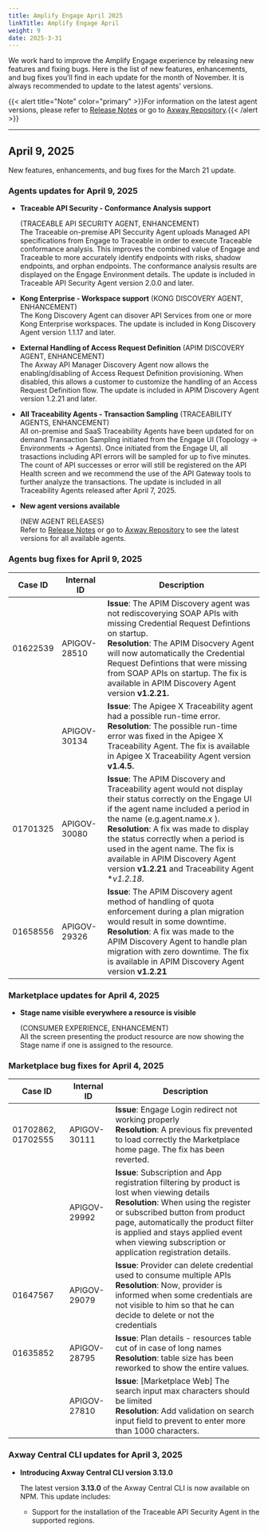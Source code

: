 ```yaml
---
title: Amplify Engage April 2025
linkTitle: Amplify Engage April
weight: 9
date: 2025-3-31
---
```

We work hard to improve the Amplify Engage experience by releasing new features and fixing bugs. Here is the list of new features, enhancements, and bug fixes you’ll find in each update for the month of November. It is always recommended to update to the latest agents' versions.

{{< alert title="Note" color="primary" >}}For information on the latest agent versions, please refer to [Release Notes](/docs/amplify_relnotes) or go to [Axway Repository](https://repository.axway.com/catalog?q=agents).{{< /alert >}}

---

## April 9, 2025

New features, enhancements, and bug fixes for the March 21 update.

### Agents updates for April 9, 2025

* **Traceable API Security - Conformance Analysis support**
  
  (TRACEABLE API SECURITY AGENT, ENHANCEMENT)</br>
  The Traceable on-premise API Seccurity Agent uploads Managed API specifications from Engage to Traceable in order to execute Traceable conformance analysis. This improves the combined value of Engage and Traceable to more accurately identify endpoints with risks, shadow endpoints, and orphan endpoints.  The conformance analysis results are displayed on the Engage Environment details. The update is included in Traceable API Security Agent version 2.0.0 and later. 

* **Kong Enterprise - Workspace support**
  (KONG DISCOVERY AGENT, ENHANCEMENT)</br>
  The Kong Discovery Agent can disover API Services from one or more Kong Enterprise workspaces. The update is included in Kong Discovery Agent version 1.1.17 and later.

* **External Handling of Access Request Definition**
  (APIM DISCOVERY AGENT, ENHANCEMENT)</br>
  The Axway API Manager Discovery Agent now allows the enabling/disabling of Access Request Definition provisioning.  When disabled, this allows a customer to customize the handling of an Access Request Definition flow. The update is included in APIM Discovery Agent version 1.2.21 and later.

* **All Traceability Agents - Transaction Sampling**
  (TRACEABILITY AGENTS, ENHANCEMENT)</br>
  All on-premise and SaaS Traceability Agents have been updated for on demand Transaction Sampling initiated from the Engage UI (Topology -> Environments -> Agents). Once initiated from the Engage UI, all trasactions including API errors will be sampled for up to five minutes. The count of API successes or error will still be registered on the API Health screen and we recommend the use of the API Gateway tools to further analyze the transactions. The update is included in all Traceability Agents released after April 7, 2025.

* **New agent versions available**

  (NEW AGENT RELEASES)</br>
  Refer to [Release Notes](/docs/amplify_relnotes) or go to [Axway Repository](https://repository.axway.com/catalog?q=agents) to see the latest versions for all available agents.

### Agents bug fixes for April 9, 2025

| Case ID | Internal ID | Description |
|-------------|--------------|---------------------------------------------------|
| 01622539 | APIGOV-28510 | **Issue**: The APIM Discovery agent was not rediscoverying SOAP APIs with missing Credential Request Defintions on startup. <br/>**Resolution**: The APIM Disocvery Agent will now automatically the Credential Request Defintions that were missing from SOAP APIs on startup. The fix is available in APIM Discovery Agent version **v1.2.21.**|
| | APIGOV-30134 | **Issue**: The Apigee X Traceability agent had a possible run-time error. <br/>**Resolution**: The possible run-time error was fixed in the Apigee X Traceability Agent. The fix is available in Apigee X Traceability Agent version **v1.4.5.**|
| 01701325 | APIGOV-30080 | **Issue**: The APIM Discovery and Traceability agent would not display their status correctly on the Engage UI if the agent name included a period in the name (e.g.agent.name.x ). <br/>**Resolution**: A fix was made to display the status correctly when a period is used in the agent name. The fix is available in APIM Discovery Agent version **v1.2.21** and Traceability Agent **v1.2.18.*|
| 01658556 | APIGOV-29326 | **Issue**: The APIM Discovery agent method of handling of quota enforcement during a plan migration would result in some downtime. <br/>**Resolution**: A fix was made to the APIM Discovery Agent to handle plan migration with zero downtime.  The fix is available in APIM Discovery Agent version **v1.2.21**|

### Marketplace updates for April 4, 2025

* **Stage name visible everywhere a resource is visible**

  (CONSUMER EXPERIENCE, ENHANCEMENT)</br>
  All the screen presenting the product resource are now showing the Stage name if one is assigned to the resource.

### Marketplace bug fixes for April 4, 2025

| Case ID | Internal ID | Description |
|-------------|--------------|---------------------------------------------------|
| 01702862, 01702555 | APIGOV-30111 | **Issue**: Engage Login redirect not working properly <br/>**Resolution**:  A previous fix prevented to load correctly the Marketplace home page. The fix has been reverted. |
| | APIGOV-29992 | **Issue**: Subscription and App registration filtering by product is lost when viewing details <br/>**Resolution**: When using the register or subscribed button from product page, automatically the product filter is applied and stays applied event when viewing subscription or application registration details. |
| 01647567 | APIGOV-29079 | **Issue**: Provider can delete credential used to consume multiple APIs <br/>**Resolution**: Now, provider is informed when some credentials are not visible to him so that he can decide to delete or not the credentials |
| 01635852 | APIGOV-28795 | **Issue**: Plan details - resources table cut of in case of long names <br/>**Resolution**: table size has been reworked to show the entire values. |
| | APIGOV-27810 | **Issue**: [Marketplace Web] The search input max characters should be limited <br/>**Resolution**: Add validation on search input field to prevent to enter more than 1000 characters. |

### Axway Central CLI updates for April 3, 2025

* **Introducing Axway Central CLI version 3.13.0**

  The latest version **3.13.0** of the Axway Central CLI is now available on NPM.  This update includes:
    * Support for the installation of the Traceable API Security Agent in the supported regions.
